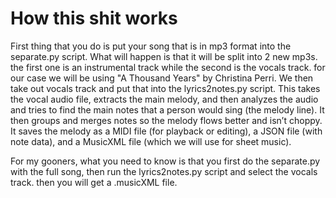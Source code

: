 # How this shit works

First thing that you do is put your song that is in mp3 format into the separate.py script. What will happen is that it will be split into 2 new mp3s. the first one is an instrumental track while the second is the vocals track. for our case we will be using "A Thousand Years" by Christina Perri. We then take out vocals track and put that into the lyrics2notes.py script. This takes the vocal audio file, extracts the main melody, and then analyzes the audio and tries to find the main notes that a person would sing (the melody line). It then groups and merges notes so the melody flows better and isn’t choppy. It saves the melody as a MIDI file (for playback or editing), a JSON file (with note data), and a MusicXML file (which we will use for sheet music).

For my gooners, what you need to know is that you first do the separate.py with the full song, then run the lyrics2notes.py script and select the vocals track. then you will get a .musicXML file.
